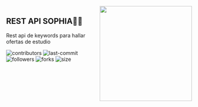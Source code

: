 <img src="https://art.pixilart.com/75e95e4194efd85.gif" align="right" width="250" height="260"/>


## REST API SOPHIA🚀🚀
>
Rest api de keywords para hallar ofertas de estudio

![contributors](https://img.shields.io/github/contributors/eljosephavila123/rest-api-sophia) 
![last-commit](https://img.shields.io/github/last-commit/eljosephavila123/rest-api-sophia) 
![followers](https://img.shields.io/github/followers/eljosephavila123?style=social ) 
![forks](https://img.shields.io/github/forks/eljosephavila123/rest-api-sophia?style=social)
![size](https://img.shields.io/github/repo-size/eljosephavila123/rest-api-sophia)
